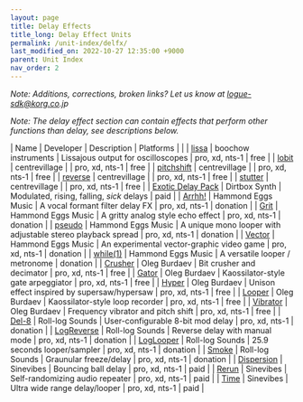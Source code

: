 ```yaml
---
layout: page
title: Delay Effects
title_long: Delay Effect Units
permalink: /unit-index/delfx/
last_modified_on: 2022-10-27 12:35:00 +9000
parent: Unit Index
nav_order: 2
---
```


_Note: Additions, corrections, broken links? Let us know at logue-sdk@korg.co.jp_

_Note: The delay effect section can contain effects that perform other functions than delay, see descriptions below._

| Name | Developer | Description | Platforms | |
| [lissa](https://github.com/boochow/lissa) | boochow instruments | Lissajous output for oscilloscopes | pro, xd, nts-1 | free |
| [lobit](https://github.com/centrevillage/cv_logue/tree/master/delfx/lobit) | centrevillage |  | pro, xd, nts-1 | free |
| [pitchshift](https://github.com/centrevillage/cv_logue/tree/master/delfx/pitchshift) | centrevillage |  | pro, xd, nts-1 | free |
| [reverse](https://github.com/centrevillage/cv_logue/tree/master/delfx/reverse) | centrevillage |  | pro, xd, nts-1 | free |
| [stutter](https://github.com/centrevillage/cv_logue/tree/master/delfx/stutter) | centrevillage |  | pro, xd, nts-1 | free |
| [Exotic Delay Pack](https://www.dirtboxsynth.com/sd_product/exotic-delay-pack/) | Dirtbox Synth | Modulated, rising, falling, _sick_ delays |  paid |
| [Arrhh!](http://hammondeggsmusic.ca/logueplugins/arrhh.html) | Hammond Eggs Music | A vocal formant filter delay FX | pro, xd, nts-1 | donation |
| [Grit](http://hammondeggsmusic.ca/logueplugins/grit.html) | Hammond Eggs Music | A gritty analog style echo effect | pro, xd, nts-1 | donation |
| [pseudo](http://hammondeggsmusic.ca/logueplugins/pseudo.html) | Hammond Eggs Music | A unique mono looper with adjustable stereo playback spread | pro, xd, nts-1 | donation |
| [Vector](http://hammondeggsmusic.ca/logueplugins/vector.html) | Hammond Eggs Music | An experimental vector-graphic video game | pro, xd, nts-1 | donation |
| [while(1)](http://hammondeggsmusic.ca/logueplugins/while1.html) | Hammond Eggs Music | A versatile looper / metronome |  donation |
| [Crusher](https://github.com/dukesrg/logue-fx) | Oleg Burdaev | Bit crusher and decimator | pro, xd, nts-1 | free |
| [Gator](https://github.com/dukesrg/logue-fx) | Oleg Burdaev | Kaossilator-style gate arpeggiator | pro, xd, nts-1 | free |
| [Hyper](https://github.com/dukesrg/logue-fx) | Oleg Burdaev | Unison effect inspired by supersaw/hypersaw | pro, xd, nts-1 | free |
| [Looper](https://github.com/dukesrg/logue-fx) | Oleg Burdaev | Kaossilator-style loop recorder | pro, xd, nts-1 | free |
| [Vibrator](https://github.com/dukesrg/logue-fx) | Oleg Burdaev | Frequency vibrator and pitch shift | pro, xd, nts-1 | free |
| [Del-8](https://gum.co/logueMill_del_8) | Roll-log Sounds | User-configurable 8-bit mod delay | pro, xd, nts-1 | donation |
| [LogReverse](https://gum.co/rolllog_free_pack) | Roll-log Sounds | Reverse delay with manual mode | pro, xd, nts-1 | donation |
| [LogLooper](https://gum.co/rolllog_free_pack) | Roll-log Sounds | 25.9 seconds looper/sampler | pro, xd, nts-1 | donation |
| [Smoke](https://gum.co/rolllog_free_pack) | Roll-log Sounds | Graunular freeze/delay | pro, xd, nts-1 | donation |
| [Dispersion](https://www.sinevibes.com/korgdispersion/) | Sinevibes | Bouncing ball delay | pro, xd, nts-1 | paid |
| [Rerun](https://www.sinevibes.com/korgrerun/) | Sinevibes | Self-randomizing audio repeater | pro, xd, nts-1 | paid |
| [Time](https://www.sinevibes.com/korgtime/) | Sinevibes | Ultra wide range delay/looper | pro, xd, nts-1 | paid |

